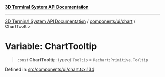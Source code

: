 [**3D Terminal System API Documentation**](../../../../README.md)

***

[3D Terminal System API Documentation](../../../../README.md) / [components/ui/chart](../README.md) / ChartTooltip

# Variable: ChartTooltip

> `const` **ChartTooltip**: *typeof* `Tooltip` = `RechartsPrimitive.Tooltip`

Defined in: [src/components/ui/chart.tsx:134](https://github.com/Dicommunitas/ThreeJS_Terminal_3D/blob/824631c882bd29351bc730ad23d22c22cce24127/src/components/ui/chart.tsx#L134)
